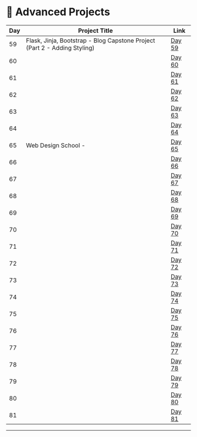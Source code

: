 # 📅 Advanced Projects

| Day | Project Title                                                                   | Link                      |
|-----|---------------------------------------------------------------------------------|---------------------------|
| 59  | Flask, Jinja, Bootstrap - Blog Capstone Project (Part 2 - Adding Styling)       | [Day 59](d59/README.md)   |
| 60  |                                                                                 | [Day 60](d60/README.md)   |
| 61  |                                                                                 | [Day 61](d61/README.md)   |
| 62  |                                                                                 | [Day 62](d62/README.md)   |
| 63  |                                                                                 | [Day 63](d63/README.md)   |
| 64  |                                                                                 | [Day 64](d64/README.md)   |
| 65  | Web Design School -                                                             | [Day 65](d65/README.md)   |
| 66  |                                                                                 | [Day 66](d66/README.md)   |
| 67  |                                                                                 | [Day 67](d67/README.md)   |
| 68  |                                                                                 | [Day 68](d68/README.md)   |
| 69  |                                                                                 | [Day 69](d69/README.md)   |
| 70  |                                                                                 | [Day 70](d70/README.md)   |
| 71  |                                                                                 | [Day 71](d71/README.md)   |
| 72  |                                                                                 | [Day 72](d72/README.md)   |
| 73  |                                                                                 | [Day 73](d73/README.md)   |
| 74  |                                                                                 | [Day 74](d74/README.md)   |
| 75  |                                                                                 | [Day 75](d75/README.md)   |
| 76  |                                                                                 | [Day 76](d76/README.md)   |
| 77  |                                                                                 | [Day 77](d77/README.md)   |
| 78  |                                                                                 | [Day 78](d78/README.md)   |
| 79  |                                                                                 | [Day 79](d79/README.md)   |
| 80  |                                                                                 | [Day 80](d80/README.md)   |
| 81  |                                                                                 | [Day 81](d81/README.md)   |





    


---